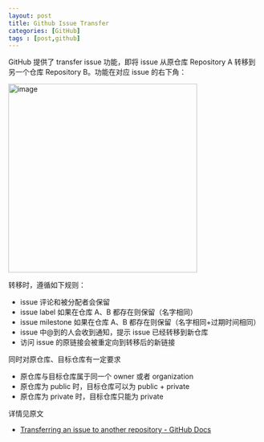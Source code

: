```yaml
---
layout: post
title: Github Issue Transfer
categories: [GitHub]
tags : [post,github]
---
```


GitHub 提供了 transfer issue 功能，即将 issue 从原仓库 Repository A 转移到另一个仓库 Repository B。功能在对应 issue 的右下角： 

<img width="376" alt="image" src="https://dylanninin.com/assets/images/issues/401de4e8-d02f-4290-90cd-e439687f7ba2.png">

转移时，遵循如下规则：
- issue 评论和被分配者会保留
- issue label 如果在仓库 A、B 都存在则保留（名字相同）
- issue milestone 如果在仓库 A、B 都存在则保留（名字相同+过期时间相同）
- issue 中@到的人会收到通知，提示 issue 已经转移到新仓库
- 访问 issue 的原链接会被重定向到转移后的新链接


同时对原仓库、目标仓库有一定要求
- 原仓库与目标仓库属于同一个 owner 或者 organization
- 原仓库为 public 时，目标仓库可以为 public + private
- 原仓库为 private 时，目标仓库只能为 private 

详情见原文 

- [Transferring an issue to another repository - GitHub Docs](https://docs.github.com/en/issues/tracking-your-work-with-issues/transferring-an-issue-to-another-repository)
